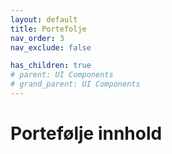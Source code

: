 ```yaml
---
layout: default
title: Portefolje
nav_order: 3
nav_exclude: false

has_children: true
# parent: UI Components
# grand_parent: UI Components
---
```


# Portefølje innhold